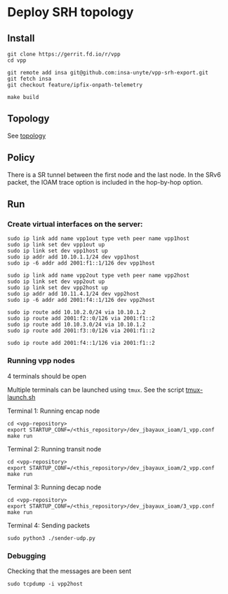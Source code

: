 
# Deploy SRH topology
## Install
```shell
git clone https://gerrit.fd.io/r/vpp
cd vpp

git remote add insa git@github.com:insa-unyte/vpp-srh-export.git
git fetch insa
git checkout feature/ipfix-onpath-telemetry

make build
```

## Topology
See [topology](topology.md)

## Policy
There is a SR tunnel between the first node and the last node.
In the SRv6 packet, the IOAM trace option is included in the hop-by-hop option.

## Run

### Create virtual interfaces on the server:
```shell
sudo ip link add name vpp1out type veth peer name vpp1host
sudo ip link set dev vpp1out up
sudo ip link set dev vpp1host up
sudo ip addr add 10.10.1.1/24 dev vpp1host
sudo ip -6 addr add 2001:f1::1/126 dev vpp1host

sudo ip link add name vpp2out type veth peer name vpp2host
sudo ip link set dev vpp2out up
sudo ip link set dev vpp2host up
sudo ip addr add 10.11.4.1/24 dev vpp2host
sudo ip -6 addr add 2001:f4::1/126 dev vpp2host

sudo ip route add 10.10.2.0/24 via 10.10.1.2
sudo ip route add 2001:f2::0/126 via 2001:f1::2
sudo ip route add 10.10.3.0/24 via 10.10.1.2
sudo ip route add 2001:f3::0/126 via 2001:f1::2

sudo ip route add 2001:f4::1/126 via 2001:f1::2
```

### Running vpp nodes
4 terminals should be open

Multiple terminals can be launched using `tmux`. See the script [tmux-launch.sh](./tmux-launch.sh)

Terminal 1: Running encap node
```shell
cd <vpp-repository>
export STARTUP_CONF=/<this_repository>/dev_jbayaux_ioam/1_vpp.conf
make run
```

Terminal 2: Running transit node
```shell
cd <vpp-repository>
export STARTUP_CONF=/<this_repository>/dev_jbayaux_ioam/2_vpp.conf
make run
```

Terminal 3: Running decap node
```shell
cd <vpp-repository>
export STARTUP_CONF=/<this_repository>/dev_jbayaux_ioam/3_vpp.conf
make run
```

Terminal 4: Sending packets 
```shell
sudo python3 ./sender-udp.py
```

### Debugging

Checking that the messages are been sent
```shell
sudo tcpdump -i vpp2host
```
